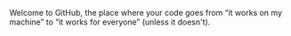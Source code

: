 Welcome to GitHub, the place where your code goes from “it works on my machine” to “it works for everyone” (unless it doesn't).
